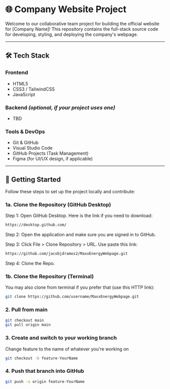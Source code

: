 # 🌐 Company Website Project

Welcome to our collaborative team project for building the official website for [Company Name]! This repository contains the full-stack source code for developing, styling, and deploying the company's webpage.

---

## 🛠️ Tech Stack

### Frontend
- HTML5
- CSS3 / TailwindCSS
- JavaScript

### Backend *(optional, if your project uses one)*
- TBD

### Tools & DevOps
- Git & GitHub
- Visual Studio Code
- GitHub Projects (Task Management)
- Figma (for UI/UX design, if applicable)

---

## 🚀 Getting Started

Follow these steps to set up the project locally and contribute:

### 1a. **Clone the Repository (GitHub Desktop)**
Step 1: Open GitHub Desktop. Here is the link if you need to download:
```bash
https://desktop.github.com/
```
Step 2: Open the application and make sure you are signed in to GitHub.

Step 3: Click File > Clone Repository > URL. Use paste this link:
```bash
https://github.com/jacobjdramos2/MaxxEnergyWebpage.git
```

Step 4: Clone the Repo. 

### 1b. **Clone the Repository (Terminal)**
You may also clone from terminal if you prefer that (use this HTTP link):
```bash
git clone https://github.com/username/MaxxEnergyWebpage.git
```

### 2. **Pull from main**
```bash
git checkout main
git pull origin main
```

### 3. **Create and switch to your working branch** 
Change feature to the name of whatever you're working on
```bash
git checkout -b feature-YourName
```

### 4. **Push that branch into GitHub**
```bash
git push -u origin feature-YourName
```



